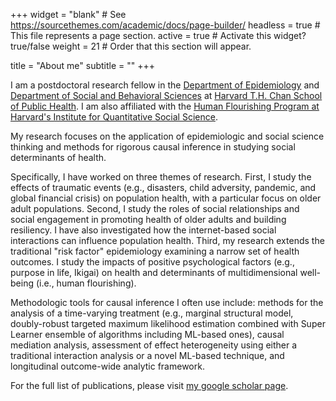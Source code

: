 +++
widget = "blank"  # See https://sourcethemes.com/academic/docs/page-builder/
headless = true  # This file represents a page section.
active = true  # Activate this widget? true/false
weight = 21  # Order that this section will appear.

title = "About me"
subtitle = ""
+++

I am a postdoctoral research fellow in the [Department of Epidemiology](https://www.hsph.harvard.edu/epidemiology/) and [Department of Social and Behavioral Sciences](https://www.hsph.harvard.edu/social-and-behavioral-sciences/) at [Harvard T.H. Chan School of Public Health](https://www.hsph.harvard.edu/). I am also affiliated with the [Human Flourishing Program at Harvard's Institute for Quantitative Social Science](https://hfh.fas.harvard.edu/).

My research focuses on the application of epidemiologic and social science thinking and methods for rigorous causal inference in studying social determinants of health. 

Specifically, I have worked on three themes of research. First, I study the effects of traumatic events (e.g., disasters, child adversity, pandemic, and global financial crisis) on population health, with a particular focus on older adult populations. Second, I study the roles of social relationships and social engagement in promoting health of older adults and building resiliency. I have also investigated how the internet-based social interactions can influence population health. Third, my research extends the traditional "risk factor" epidemiology examining a narrow set of health outcomes. I study the impacts of positive psychological factors (e.g., purpose in life, Ikigai) on health and determinants of multidimensional well-being (i.e., human flourishing).

Methodologic tools for causal inference I often use include: methods for the analysis of a time-varying treatment (e.g., marginal structural model, doubly-robust targeted maximum likelihood estimation combined with Super Learner ensemble of algorithms including ML-based ones), causal mediation analysis, assessment of effect heterogeneity using either a traditional interaction analysis or a novel ML-based technique, and longitudinal outcome-wide analytic framework.

For the full list of publications, please visit [my google scholar page](https://scholar.google.co.jp/citations?user=rZ5DSdoAAAAJ&hl=en).
